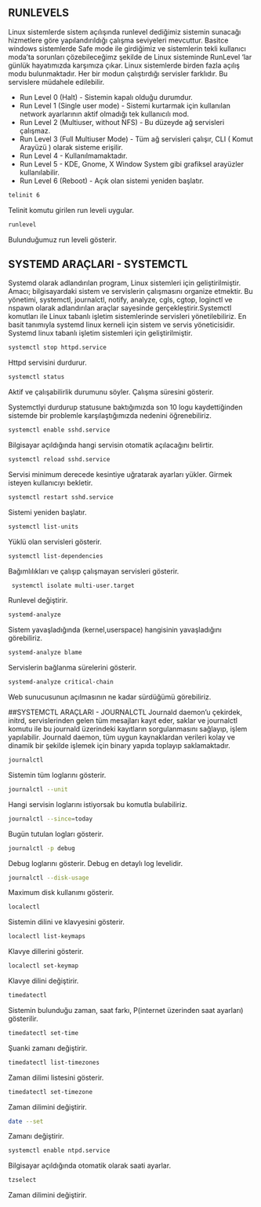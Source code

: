 ## RUNLEVELS 
Linux sistemlerde sistem açılışında runlevel dediğimiz sistemin sunacağı hizmetlere göre yapılandırıldığı çalışma seviyeleri mevcuttur. 
Basitce windows sistemlerde Safe mode ile girdiğimiz ve sistemlerin tekli kullanıcı moda’ta sorunları çözebileceğimz şekilde de 
Linux sisteminde RunLevel ‘lar günlük hayatımızda karşımıza çıkar. Linux sistemlerde birden fazla açılış modu bulunmaktadır. Her bir modun 
çalıştırdığı servisler farklıdır. Bu servislere müdahele edilebilir.

- Run Level 0 (Halt) - Sistemin kapalı olduğu durumdur.
- Run Level 1 (Single user mode) - Sistemi kurtarmak için kullanılan network ayarlarının aktif olmadığı tek kullanıcılı mod.
- Run Level 2 (Multiuser, without NFS) - Bu düzeyde ağ servisleri çalışmaz.
- Run Level 3 (Full Multiuser Mode) - Tüm ağ servisleri çalışır, CLI ( Komut Arayüzü ) olarak sisteme erişilir.
- Run Level 4 - Kullanılmamaktadır.
- Run Level 5 - KDE, Gnome, X Window System gibi grafiksel arayüzler kullanılabilir.
- Run Level 6 (Reboot) - Açık olan sistemi yeniden başlatır.

~~~bash
telinit 6
~~~
Telinit komutu girilen run leveli uygular.

~~~bash
runlevel
~~~
Bulunduğumuz run leveli gösterir.

## SYSTEMD ARAÇLARI - SYSTEMCTL
Systemd olarak adlandırılan program, Linux sistemleri için geliştirilmiştir. Amacı; bilgisayardaki sistem ve servislerin çalışmasını 
organize etmektir. Bu yönetimi, systemctl, journalctl, notify, analyze, cgls, cgtop, loginctl ve nspawn olarak adlandırılan araçlar 
sayesinde gerçekleştirir.Systemctl komutları ile Linux tabanlı işletim sistemlerinde servisleri yönetilebiliriz. En basit tanımıyla 
systemd linux kerneli için sistem ve servis yöneticisidir. Systemd linux tabanlı işletim sistemleri için geliştirilmiştir.

~~~bash
systemctl stop httpd.service
~~~
Httpd servisini durdurur.

~~~bash
systemctl status
~~~
Aktif ve çalışabilirlik durumunu söyler. Çalışma süresini gösterir.

Systemctlyi durdurup statusune baktığımızda son 10 logu kaydettiğinden sistemde bir problemle karşılaştığımızda nedenini öğrenebiliriz.

~~~bash
systemctl enable sshd.service
~~~
Bilgisayar açıldığında hangi servisin otomatik açılacağını belirtir. 

~~~bash
systemctl reload sshd.service
~~~
Servisi minimum derecede kesintiye uğratarak ayarları yükler. Girmek isteyen kullanıcıyı bekletir.

~~~bash
systemctl restart sshd.service
~~~
Sistemi yeniden başlatır.

~~~bash
systemctl list-units
~~~
Yüklü olan servisleri gösterir.

~~~bash
systemctl list-dependencies
~~~
Bağımlılıkları ve çalışıp çalışmayan servisleri gösterir.

~~~bash
 systemctl isolate multi-user.target 
~~~
Runlevel değiştirir.

~~~bash
systemd-analyze
~~~
Sistem yavaşladığında (kernel,userspace) hangisinin yavaşladığını görebiliriz.

~~~bash
systemd-analyze blame
~~~
Servislerin bağlanma sürelerini gösterir.

~~~bash
systemd-analyze critical-chain
~~~
Web sunucusunun açılmasının ne kadar sürdüğümü görebiliriz.

##SYSTEMCTL ARAÇLARI - JOURNALCTL
Journald daemon’u çekirdek, initrd, servislerinden gelen tüm mesajları kayıt eder, saklar ve journalctl komutu ile bu journald 
üzerindeki kayıtların sorgulanmasını sağlayıp, işlem yapılabilir. Journald daemon, tüm uygun kaynaklardan verileri kolay ve dinamik 
bir şekilde işlemek için binary yapıda toplayıp saklamaktadır.

~~~bash
journalctl
~~~
Sistemin tüm loglarını gösterir.

~~~bash
journalctl --unit
~~~
Hangi servisin loglarını istiyorsak bu komutla bulabiliriz.

~~~bash
journalctl --since=today
~~~
Bugün tutulan logları gösterir.

~~~bash
journalctl -p debug
~~~ 
Debug loglarını gösterir. Debug en detaylı log levelidir.

~~~bash
journalctl --disk-usage
~~~
Maximum disk kullanımı gösterir.

~~~bash
localectl
~~~
Sistemin dilini ve klavyesini gösterir.

~~~bash
localectl list-keymaps
~~~
Klavye dillerini gösterir.

~~~bash
localectl set-keymap
~~~
Klavye dilini değiştirir.

~~~bash
timedatectl
~~~
Sistemin bulunduğu zaman, saat farkı, P(internet üzerinden saat ayarları) gösterilir.

~~~bash
timedatectl set-time
~~~
Şuanki zamanı değiştirir.

~~~bash
timedatectl list-timezones
~~~
Zaman dilimi listesini gösterir.

~~~bash
timedatectl set-timezone
~~~
Zaman dilimini değiştirir.

~~~bash
date --set
~~~
Zamanı değiştirir.

~~~bash
systemctl enable ntpd.service
~~~
Bilgisayar açıldığında otomatik olarak saati ayarlar.

~~~bash
tzselect
~~~
Zaman dilimini değiştirir. 



